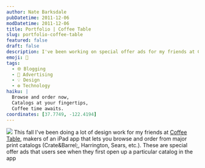 ```yaml
---
author: Nate Barksdale
pubDatetime: 2011-12-06
modDatetime: 2011-12-06
title: Portfolio | Coffee Table
slug: portfolio-coffee-table
featured: false
draft: false
description: I've been working on special offer ads for my friends at Coffee Table.
emoji: 📖
tags:
  - 🌐 Blogging
  - 🎨 Advertising
  - 💡 Design
  - ⚙️ Technology
haiku: |
  Browse and order now,  
  Catalogs at your fingertips,  
  Coffee time awaits.
coordinates: [37.7749, -122.4194]
---
```


![](https://www.natebarksdale.com/wp-content/uploads/2011/12/ct_ads.jpg) This fall I've been doing a lot of design work for my friends at [Coffee Table](http://web.archive.org/web/20180210124947/http://coffeetable.com:80/), makers of an iPad app that lets you browse and order from major print catalogs (Crate&Barrel;, Harrington, Sears, etc.). These are special offer ads that users see when they first open up a particular catalog in the app
